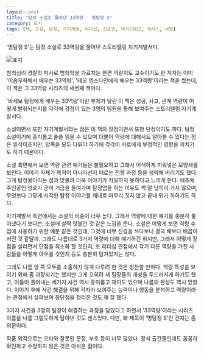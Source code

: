 ```yaml
---
layout: post
title: "탐정 소설로 풀어낸 33역량 - 명탐정 S"
category: 도서
tags: [책, 소설, 탐정, 자기계발, 리더십, 신호종, 넥서스BIZ, 넥서스, 서평]
---
```


'명탐정 S'는
탐정 소설로 33역량을 풀어낸 스토리텔링 자기계발서다.

![표지](https://lh3.googleusercontent.com/yxvS3tn-2jwc7ZEZM-ZBZJKhf3gWb1LpmtnBhCcMkHuTTmzOKWaea5fdCTiKPlO2v9X_5T0k6MGxOQ=s480)

범죄심리 경찰학 박사로 범죄학을 가르치는 한편 역량지도 교수이기도 한 저자는 이미
'이솝우화에서 배우는 33역량', '테오 엡스타인에게 배우는 33역량'이라는 책을 썼는데,
이 책은 그 33역량 시리즈의 세번째 책이다.

'바세보 탐정에게 배우는 33역량'이란 부제가 달린 이 책은
성공, 사고, 관계 역량이 어떻게 발휘되는지를
각각에 강점이 있는 3명의 팀원을 통해 보여주는 스토리텔링 자기계발서다.

소설이면서 또한 자기계발서라는 점은 이 책의 장점이면서 또한 단점이기도 하다.
탐정소설이기에 흥미롭고 술술 읽을 수 있으며
더불어 역량에 대해서도 알아볼 수 있다는 점은 일석이조지만,
양쪽을 모두 다뤄야 하기에
각각이 서로에게 부정적인 영향을 끼치기도 하기 때문이다.

소설 측면에서 보면 역량 관련 얘기들은 불필요하고 그래서 어색하게 끼워넣은 모양새를 보인다.
이야기 자체가 목적이 아니라선지 때로는 진행 과정 등을 생략해 버리기도 했다.
그게 탐정물이라는 점과 맞물려 더욱 이야기가 치밀하지 못하다고 느끼게 한다.
애초에 주인공인 영호가 굳이 거금을 들여가며 탐정업을 하는 이유도 썩 잘 납득이 가지 않으며,
무엇보다 그렇게 시작한 탐정 이야기를 제대로 마무리 짓지 않고 끝내 뒤가 허하기도 하다.

자기계발서 측면에서는 소설의 비중이 너무 높다.
그래서 역량에 대한 얘기를 충분히 풀어냈다기 보다는,
소설에 살짝 덧붙인 것 같은 느낌을 준다.
소설은 어떻게 보면 역량 수업에 사용하기 위한 예문 같은 것인데,
그것에 너무 신경을 쓰다보니 결국 배보다 배꼽이 커진 것 같달까.
그래도 나름대로 3가지 역량에 대해 얘기하긴 하지만,
그래서 어떻게 장점을 살리면서 단점을 최소화 할 것인지,
또 리더십 관점에서 각기 다른 역량을 가진 사람들을 어떻게 아우를 것인지 등도
충분히 담겨있지는 않다.

그래도 나름 양 쪽 모두를 소홀하지 않게 다루려 한 것은 칭찬할 만하다.
역량 특성을 보이기 위해 좀 과장되기는 했지만 그게 오히려 세 팀장들의 개성을 두드러지게 하기도 했고,
이들이 풀어내는 세가지 사건 역시 흥미롭고 재미도 있으며 나름의 완성도 역시 있었다.
이야기 후에 사건 해결을 위해 각자가 보여주는 능력이나 행동을 분석하고
역량이라는 관점에서 살펴보며 장단점을 정리한 것도 꽤 잘 했다.

3가지 사건을 3명의 팀장이 해결하는 과정을 담았다고 하면서
'33역량'이라는 시리즈 이름을 나름 그럴듯하게 담아낸 것도 센스있다.
다만, 왜 제목이 '명탐정 S'인 건지는 좀 의문이다.

작품 외적으로는 오타와 잘못된 문장, 부호 등이 너무 많았다.
정식 출간물인데도 꼼꼼히 확인하고 수정하지 않은 것은 아쉬운 점이다.
